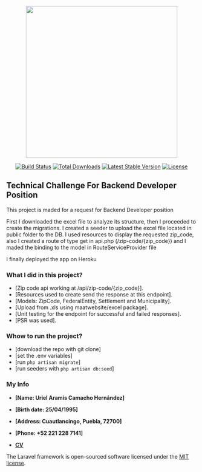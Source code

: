 <p align="center"><a href="https://laravel.com" target="_blank"><img src="https://raw.githubusercontent.com/laravel/art/master/logo-lockup/5%20SVG/2%20CMYK/1%20Full%20Color/laravel-logolockup-cmyk-red.svg" width="400"></a></p>

<p align="center">
<a href="https://travis-ci.org/laravel/framework"><img src="https://travis-ci.org/laravel/framework.svg" alt="Build Status"></a>
<a href="https://packagist.org/packages/laravel/framework"><img src="https://img.shields.io/packagist/dt/laravel/framework" alt="Total Downloads"></a>
<a href="https://packagist.org/packages/laravel/framework"><img src="https://img.shields.io/packagist/v/laravel/framework" alt="Latest Stable Version"></a>
<a href="https://packagist.org/packages/laravel/framework"><img src="https://img.shields.io/packagist/l/laravel/framework" alt="License"></a>
</p>

## Technical Challenge For Backend Developer Position

This project is maded for a request for Backend Developer position

First I downloaded the excel file to analyze its structure, then I proceeded to
create the migrations. I created a seeder to upload the excel file located in public folder
to the DB. I used resources to display the requested zip_code, also I created a route of type get
in api.php (/zip-code/{zip_code}) and I maded the binding to the model in RouteServiceProvider file

I finally deployed the app on Heroku

### What I did in this project?

- [Zip code api working at /api/zip-code/{zip_code}].
- [Resources used to create send the response at this endpoint].
- [Models: ZipCode, FederalEntity, Settlement and Municipality].
- [Upload from .xls using maatwebsite/excel package].
- [Unit testing for the endpoint for successful and failed responses].
- [PSR was used].

### Whow to run the project?

- [download the repo with git clone]
- [set the .env variables]
- [run `php artisan migrate`]
- [run seeders with `php artisan db:seed`]

### My Info

- **[Name: Uriel Aramis Camacho Hernández]**
- **[Birth date: 25/04/1995]**
- **[Address: Cuautlancingo, Puebla, 72700]**
- **[Phone: +52 221 228 7141]**

- **[CV](https://drive.google.com/file/d/1uC8S05V6ufom_JbOLKLSJiKNAatMKQlT/view?usp=sharing)**

The Laravel framework is open-sourced software licensed under the [MIT license](https://opensource.org/licenses/MIT).
